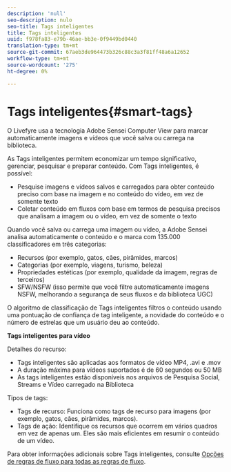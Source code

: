 ```yaml
---
description: 'null'
seo-description: nulo
seo-title: Tags inteligentes
title: Tags inteligentes
uuid: f978fa83-e79b-46ae-bb3e-0f9449bd0440
translation-type: tm+mt
source-git-commit: 67aeb3de964473b326c88c3a3f81ff48a6a12652
workflow-type: tm+mt
source-wordcount: '275'
ht-degree: 0%

---
```



# Tags inteligentes{#smart-tags}

O Livefyre usa a tecnologia Adobe Sensei Computer View para marcar automaticamente imagens e vídeos que você salva ou carrega na biblioteca.

As Tags inteligentes permitem economizar um tempo significativo, gerenciar, pesquisar e preparar conteúdo. Com Tags inteligentes, é possível:

* Pesquise imagens e vídeos salvos e carregados para obter conteúdo preciso com base na imagem e no conteúdo do vídeo, em vez de somente texto
* Coletar conteúdo em fluxos com base em termos de pesquisa precisos que analisam a imagem ou o vídeo, em vez de somente o texto

Quando você salva ou carrega uma imagem ou vídeo, a Adobe Sensei analisa automaticamente o conteúdo e o marca com 135.000 classificadores em três categorias:

* Recursos (por exemplo, gatos, cães, pirâmides, marcos)
* Categorias (por exemplo, viagens, turismo, beleza)
* Propriedades estéticas (por exemplo, qualidade da imagem, regras de terceiros)
* SFW/NSFW (isso permite que você filtre automaticamente imagens NSFW, melhorando a segurança de seus fluxos e da biblioteca UGC)

O algoritmo de classificação de Tags inteligentes filtros o conteúdo usando uma pontuação de confiança de tag inteligente, a novidade do conteúdo e o número de estrelas que um usuário deu ao conteúdo.

**Tags inteligentes para vídeo**

Detalhes do recurso:

* Tags inteligentes são aplicadas aos formatos de vídeo MP4, .avi e .mov
* A duração máxima para vídeos suportados é de 60 segundos ou 50 MB
* As tags inteligentes estão disponíveis nos arquivos de Pesquisa Social, Streams e Vídeo carregado na Biblioteca

Tipos de tags:

* Tags de recurso: Funciona como tags de recurso para imagens (por exemplo, gatos, cães, pirâmides, marcos).
* Tags de ação: Identifique os recursos que ocorrem em vários quadros em vez de apenas um. Eles são mais eficientes em resumir o conteúdo de um vídeo.

Para obter informações adicionais sobre Tags inteligentes, consulte [Opções de regras de fluxo para todas as regras de fluxo](../../c-streams/c-stream-rule-options-for-all-stream-rules.md#c_stream_rule_options_for_all_stream_rules).
